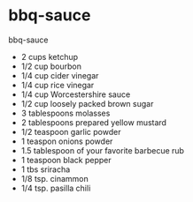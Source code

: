 # bbq-sauce
bbq-sauce

* 2 cups ketchup
* 1/2 cup bourbon
* 1/4 cup cider vinegar
* 1/4 cup rice vinegar
* 1/4 cup Worcestershire sauce
* 1/2 cup loosely packed brown sugar
* 3 tablespoons molasses
* 2 tablespoons prepared yellow mustard
* 1/2 teaspoon garlic powder
* 1 teaspon onions powder
* 1.5 tablespoon of your favorite barbecue rub
* 1 teaspoon black pepper
* 1 tbs sriracha
* 1/8 tsp. cinammon
* 1/4 tsp. pasilla chili
